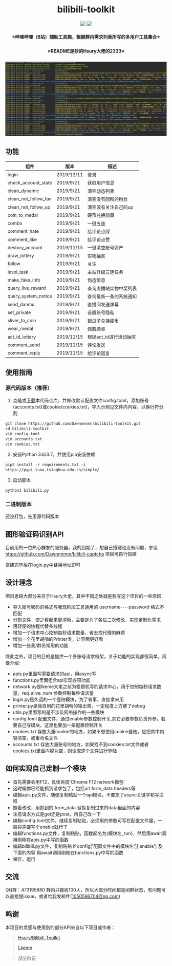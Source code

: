 <h1 align="center">bilibili-toolkit</h1>

<p align="center">
<img src="https://img.shields.io/badge/version-2019.11.15-green.svg?longCache=true&style=for-the-badge">
<img src="https://img.shields.io/badge/license-MIT-blue.svg?longCache=true&style=for-the-badge">
</p>

<h4 align="center">⭐哔哩哔哩（B站）辅助工具箱，根据群内需求列表所写的多用户工具集合⭐</h4>
<h4 align="center">⭐README是抄的Hsury大佬的2333⭐</h4>

<p align="center">
<img src="resources/demo.png" width="750">
</p>

## 功能

|组件                |版本           |描述                          |
|--------------------|---------------|------------------------------|
|login               |2019/12/11      |登录                           |
|check_account_state |2019/9/21      |获取用户信息                    |
|clean_dynamic       |2019/9/21      |清空动态列表                    |
|clean_not_follow_fan|2019/9/21      |清空没有回粉的粉丝               |
|clean_not_follow_up |2019/9/21      |清空没有关注自己的up             |
|coin_to_medal       |2019/9/21      |硬币兑换勋章                    |
|combo               |2019/9/21      |一键五连                       |
|comment_hate        |2019/9/21      |给评论点踩                      |
|comment_like        |2019/9/21      |给评论点赞                      |
|destory_account     |2019/11/15     |一键清空账号资产                 |
|draw_lottery        |2019/9/21      |实物抽奖                        |
|follow              |2019/9/21      |关注                           |
|level_task          |2019/9/21      |主站升级三连任务                 |
|make_fake_info      |2019/9/21      |伪造信息                        |
|query_live_reward   |2019/9/21      |查询直播站实物中奖列表            |
|query_system_notice |2019/9/21      |查询最新一条的系统通知            |
|send_danmu          |2019/9/21      |直播间发送弹幕                   |
|set_private         |2019/9/21      |设置账号隐私                    |
|sliver_to_coin      |2019/9/21      |银瓜子兑换硬币                   |
|wear_medal          |2019/9/21      |佩戴勋章                        |
|act_id_lottery      |2019/11/15     |根据act_id进行活动抽奖           |
|comment_send        |2019/11/15     |评论发送                        |
|comment_reply       |2019/11/15     |给评论回复                      |

## 使用指南

### 源代码版本（推荐）

1. 克隆或[下载](https://github.com/Dawnnnnnn/bilibili-toolkit/archive/master.zip)本代码仓库，并修改默认配置文件config.toml，添加账号(accounts.txt)或cookie(cookies.txt)，导入示例见文件内内容，以换行符分割

```
git clone https://github.com/Dawnnnnnn/bilibili-toolkit.git
cd bilibili-toolkit
vim config.toml
vim accounts.txt
vim cookies.txt
```

2. 安装Python 3.6/3.7，并使用pip安装依赖

```
pip3 install -r requirements.txt -i https://pypi.tuna.tsinghua.edu.cn/simple/ 
```

3. 启动脚本

```
python3 bilibili.py
```


### 二进制版本

还没打包，先用源代码版本


## 图形验证码识别API

目前用的一位热心群友的服务器，我的到期了，想自己搭建也没有问题，参见 https://github.com/Dawnnnnnn/bilibili-captcha 项目可自行搭建

搭建完毕后在login.py中替换地址即可


## 设计理念

项目思路大部分来自于Hsury大佬，其中不同之处就是我写这个项目的一些原因:

* 导入账号密码的格式与我现阶段工具通用的 username----password 格式不匹配
* 分割文件，使之看起来更清晰，主要是为了各位二次修改，实现定制化需求
* 用轻便的协程代替多线程
* 增加一个请求中心控制每秒请求数量，省去找代理的麻烦
* 增加一个花里胡哨的Printer类，让界面更好看
* 增加一些我/群员常用的功能

除此之外，项目的目的是提供一个多账号请求框架，关于功能的实现都很简单，简要介绍:

* apis.py里面写需要请求的api，用async写
* functions.py里面组合api实现各项功能
* network.py是lkeme大佬之前为答题机写的请求中心，用于控制每秒请求数量，req_alive_num 参数控制每秒请求量
* login.py是久远的一个登陆模块，为了省事，直接拿来用
* printer.py是我自用的花里胡哨的输出类，一定程度上方便了debug
* utils.py里面写的是不涉及网络操作的一些模块
* config.toml 配置文件，通过enable参数控制开关,其它必要参数负责传参，若要自己写模块，这里也要加一条配置控制开关
* cookies.txt 存放大量cookie的地方，如果不想使用cookie登陆，应把其中内容清空，或重命名文件
* accounts.txt 存放大量账号的地方，如果找不到cookies.txt文件或者cookies.txt里面内容为空，则读取这个文件进行登陆


## 如何实现自己定制一个模块

* 首先需要会用F12，具体百度'Chrome F12 network抓包'
* 这时候你已经能抓到请求包了，包括url form_data headers等
* 编辑apis.py文件，随便复制粘贴一个api模块，不要忘了async关键字和写注释
* 照着改改，用抓到的 form_data 替换复制过来的data里面的内容
* 注意请求方式是get还是post，再自己改一下
* 编辑config.toml文件，继续复制粘贴，必须用的参数可写在配置文件里，一般只需要写个enable就行了
* 编辑functions.py文件，复制粘贴，函数起名为{模块名_run}，然后用await调用刚刚在apis.py中写的函数
* 编辑bilibili.py文件，复制粘贴 if config['配置文件中的模块名']['enable'] 及下面的内容 用await调用刚刚在functions.py中写的函数
* 保存，运行



## 交流

QQ群：473195880 群内只接收100人，所以大部分时间都是闭群状态，有问题可以直接提issue，或者给我发邮件(1050596704@qq.com)


## 鸣谢

本项目的灵感与使用到的部分API来自以下项目或作者：

> [Hsury/Bilibili-Toolkit](https://github.com/Hsury/Bilibili-Toolkit/)

> [Lkeme](https://github.com/lkeme)

> 部分群员


